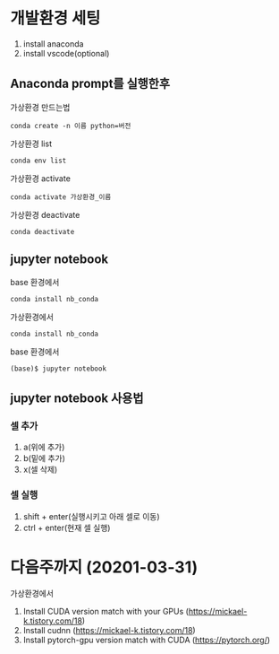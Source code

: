 # 개발환경 세팅
1. install anaconda
2. install vscode(optional)

## Anaconda prompt를 실행한후

가상환경 만드는법
```
conda create -n 이름 python=버전
```

가상환경 list
```
conda env list
```

가상환경 activate
```
conda activate 가상환경_이름
```

가상환경 deactivate
```
conda deactivate
```

## jupyter notebook

base 환경에서
```
conda install nb_conda
```

가상환경에서
```
conda install nb_conda
```

base 환경에서
```
(base)$ jupyter notebook
```

## jupyter notebook 사용법
### 셀 추가
1. a(위에 추가)
2. b(밑에 추가)
3. x(셀 삭제)

### 셀 실행
1. shift + enter(실행시키고 아래 셀로 이동)
2. ctrl + enter(현재 셀 실행)

# 다음주까지 (20201-03-31)

가상환경에서
1. Install CUDA version match with your GPUs (https://mickael-k.tistory.com/18)
2. Install cudnn (https://mickael-k.tistory.com/18)
3. Install pytorch-gpu version match with CUDA (https://pytorch.org/)
